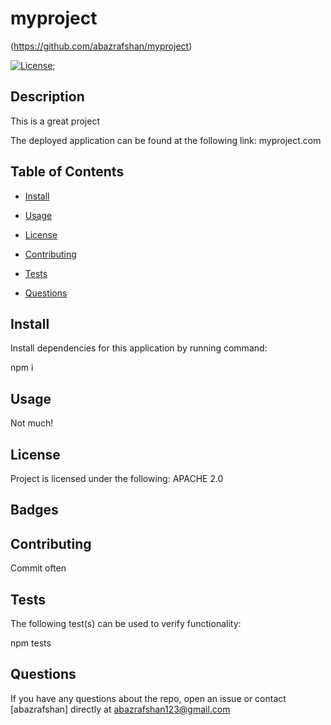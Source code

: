 
  # myproject
  (https://github.com/abazrafshan/myproject)

[![License](https://img.shields.io/badge/License-BSD%203--Clause-blue.svg)](https://opensource.org/licenses/BSD-3-Clause);
  ## Description
  
  This is a great project
  
  The deployed application can be found at the following link: myproject.com
  
  ## Table of Contents

  * [Install](#install)

  * [Usage](#usage)

  * [License](#license)

  * [Contributing](#contributing)

  * [Tests](#tests)

  * [Questions](#questions)
  
  ## Install
  
  Install dependencies for this application by running command:
  
  npm i
  
  ## Usage
  
  Not much!
  
  ## License
  
  Project is licensed under the following: APACHE 2.0
  
  ## Badges
  
  
  
  ## Contributing
  
  Commit often
  
  ## Tests
  
  The following test(s) can be used to verify functionality: 
  
  npm tests

  ## Questions

  If you have any questions about the repo, open an issue or contact [abazrafshan] directly at abazrafshan123@gmail.com
  
  